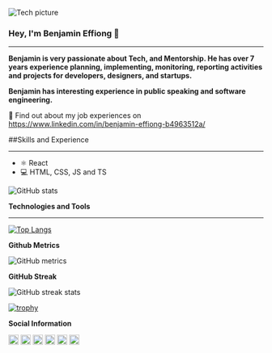 ![Tech picture](https://scontent-los2-1.xx.fbcdn.net/v/t1.6435-9/206188532_2963707663870451_5706203168588175500_n.jpg?_nc_cat=101&ccb=1-7&_nc_sid=e3f864&_nc_ohc=sTclq7bJn-YAX9Knj8n&_nc_oc=AQmINvGQUa1l-SERlhzDLhZC4hT5y_WE8LzXnCtzSSumxs2UpEiIlT6v6OmEGS-1wYA&_nc_ht=scontent-los2-1.xx&oh=00_AfBghEh1LK47M_21KbLqs5f5HYSBd5CZgxut-N0aN11MIA&oe=6436DC15)

### Hey, I'm Benjamin Effiong 👋

---

**Benjamin is very passionate about Tech, and Mentorship. He has over 7 years experience planning, implementing, monitoring, reporting activities and projects for developers, designers, and startups.**

**Benjamin has interesting experience in public speaking and software engineering.** 

🤔 Find out about my job experiences on https://www.linkedin.com/in/benjamin-effiong-b4963512a/

##Skills and Experience

---

* ⚛️ React
* 💻 HTML, CSS, JS and TS

![GitHub stats](https://github-readme-stats.vercel.app/api?username=Bennyyoung&show_icons=true&count_private=true)  

**Technologies and Tools**

---

[![Top Langs](https://github-readme-stats.vercel.app/api/top-langs/?username=bennyyoung&hide_progress=false)](https://github.com/anuraghazra/github-readme-stats)

**Github Metrics**

![GitHub metrics](https://metrics.lecoq.io/Bennyyoung)  

**GitHub Streak**

![GitHub streak stats](https://streak-stats.demolab.com/?user=Bennyyoung)  

[![trophy](https://github-profile-trophy.vercel.app/?username=Bennyyoung)](https://github.com/ryo-ma/github-profile-trophy)

**Social Information**

[<img src='https://cdn.jsdelivr.net/npm/simple-icons@3.0.1/icons/github.svg' alt='github' height='20'>](https://github.com/Bennyyoung)  [<img src='https://cdn.jsdelivr.net/npm/simple-icons@3.0.1/icons/linkedin.svg' alt='linkedin' height='20'>](https://www.linkedin.com/in/benjamin-effiong-b4963512a/)  [<img src='https://cdn.jsdelivr.net/npm/simple-icons@3.0.1/icons/facebook.svg' alt='facebook' height='20'>](https://www.facebook.com/benjamin.effiong.355)  [<img src='https://cdn.jsdelivr.net/npm/simple-icons@3.0.1/icons/instagram.svg' alt='instagram' height='20'>](https://www.instagram.com/ben__comrade/)  [<img src='https://cdn.jsdelivr.net/npm/simple-icons@3.0.1/icons/twitter.svg' alt='twitter' height='20'>](https://twitter.com/EffiongBenjami2)  [<img src='https://cdn.jsdelivr.net/npm/simple-icons@3.0.1/icons/codesandbox.svg' alt='codesandbox' height='20'>](https://codesandbox.io/u/Bennyyoung)  

<!--
**Bennyyoung/Bennyyoung** is a ✨ _special_ ✨ repository because its `README.md` (this file) appears on your GitHub profile.

Here are some ideas to get you started:

- 🔭 I’m currently working on ...
- 🌱 I’m currently learning ...
- 👯 I’m looking to collaborate on ...
- 🤔 I’m looking for help with ...
- 💬 Ask me about ...
- 📫 How to reach me: ...
- 😄 Pronouns: ...
- ⚡ Fun fact: ...
-->
